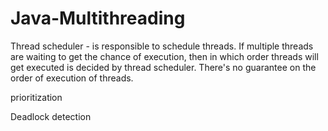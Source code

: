 # Java-Multithreading

Thread scheduler - is responsible to schedule threads. If multiple threads are waiting to get the chance of execution, then in which order threads will get executed is decided by thread scheduler. There's no guarantee on the order of execution of threads.

prioritization

Deadlock detection

